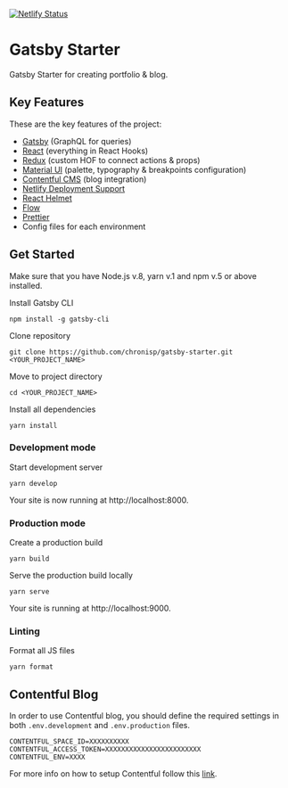 [![Netlify Status](https://api.netlify.com/api/v1/badges/a37c0ad8-deae-4bd3-8c8e-cbac8d2f05c3/deploy-status)](https://app.netlify.com/sites/gatsby-starter-dot/deploys)

# Gatsby Starter
Gatsby Starter for creating portfolio & blog.

## Key Features
These are the key features of the project:
* [Gatsby](https://www.gatsbyjs.org/) (GraphQL for queries)
* [React](https://reactjs.org/) (everything in React Hooks)
* [Redux](https://redux.js.org/) (custom HOF to connect actions & props)
* [Material UI](https://material-ui.com/) (palette, typography & breakpoints configuration)
* [Contentful CMS](https://www.contentful.com/) (blog integration)
* [Netlify Deployment Support](https://www.netlify.com)
* [React Helmet](https://github.com/nfl/react-helmet)
* [Flow](https://flow.org/)
* [Prettier](https://prettier.io/)
* Config files for each environment

## Get Started
Make sure that you have Node.js v.8, yarn v.1 and npm v.5 or above installed.

Install Gatsby CLI
```
npm install -g gatsby-cli
```
Clone repository
```
git clone https://github.com/chronisp/gatsby-starter.git <YOUR_PROJECT_NAME>
```
Move to project directory
```
cd <YOUR_PROJECT_NAME>
```
Install all dependencies
```
yarn install
```

### Development mode
Start development server
```
yarn develop
```
Your site is now running at http://localhost:8000.

### Production mode
Create a production build
```
yarn build
```
Serve the production build locally
```
yarn serve
```
Your site is running at http://localhost:9000.

### Linting
Format all JS files
```
yarn format
```

## Contentful Blog
In order to use Contentful blog, you should define the required settings in both ```.env.development``` and ```.env.production``` files.

```
CONTENTFUL_SPACE_ID=XXXXXXXXXX
CONTENTFUL_ACCESS_TOKEN=XXXXXXXXXXXXXXXXXXXXXXXX
CONTENTFUL_ENV=XXXX
```
For more info on how to setup Contentful follow this [link](https://www.contentful.com/r/knowledgebase/gatsbyjs-and-contentful-in-five-minutes/).
